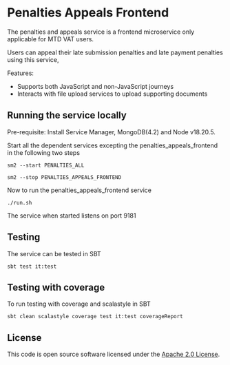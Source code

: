 # Penalties Appeals Frontend

The penalties and appeals service is a frontend microservice only applicable for MTD VAT users.

Users can appeal their late submission penalties and late payment penalties using this service,

Features:
- Supports both JavaScript and non-JavaScript journeys
- Interacts with file upload services to upload supporting documents

## Running the service locally

Pre-requisite: Install Service Manager, MongoDB(4.2) and Node v18.20.5.

 Start all the dependent services excepting the penalties_appeals_frontend in the following two steps 

 `sm2 --start PENALTIES_ALL`

 `sm2 --stop PENALTIES_APPEALS_FRONTEND`

Now to run the penalties_appeals_frontend service 

 `./run.sh`

The service when started listens on port 9181

## Testing

The service can be tested in SBT

  `sbt test it:test` 

## Testing with coverage

To run testing with coverage and scalastyle in SBT

    sbt clean scalastyle coverage test it:test coverageReport

## License

This code is open source software licensed under the [Apache 2.0 License]("http://www.apache.org/licenses/LICENSE-2.0.html").

